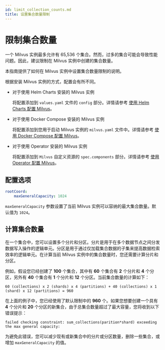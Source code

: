 ```yaml
---
id: limit_collection_counts.md
title: 设置集合数量限制
---
```


# 限制集合数量

一个 Milvus 实例最多允许有 65,536 个集合。然而，过多的集合可能会导致性能问题。因此，建议限制在 Milvus 实例中创建的集合数量。

本指南提供了如何在 Milvus 实例中设置集合数量限制的说明。

根据安装 Milvus 实例的方式，配置会有所不同。

- 对于使用 Helm Charts 安装的 Milvus 实例

  将配置添加到 `values.yaml` 文件的 `config` 部分。详情请参考 [使用 Helm Charts 配置 Milvus](configure-helm.md)。

- 对于使用 Docker Compose 安装的 Milvus 实例

  将配置添加到您用于启动 Milvus 实例的 `milvus.yaml` 文件中。详情请参考 [使用 Docker Compose 配置 Milvus](configure-docker.md)。

- 对于使用 Operator 安装的 Milvus 实例

  将配置添加到 `Milvus` 自定义资源的 `spec.components` 部分。详情请参考 [使用 Operator 配置 Milvus](configure_operator.md)。

## 配置选项

```yaml
rootCoord:
    maxGeneralCapacity: 1024
```

`maxGeneralCapacity` 参数设置了当前 Milvus 实例可以容纳的最大集合数量。默认值为 `1024`。

## 计算集合数量

在一个集合中，您可以设置多个分片和分区。分片是用于在多个数据节点之间分发数据写入操作的逻辑单元。分区是用于通过仅加载集合数据的子集来提高数据检索效率的逻辑单元。在计算当前 Milvus 实例中的集合数量时，您还需要计算分片和分区。

例如，假设您已经创建了 **100** 个集合，其中有 **60** 个集合有 **2** 个分片和 **4** 个分区，另外有 **40** 个集合有 **1** 个分片和 **12** 个分区。当前集合数量的计算如下：

```
60 (collections) x 2 (shards) x 4 (partitions) + 40 (collections) x 1 (shard) x 12 (partitions) = 960
```

在上面的例子中，您已经使用了默认限制中的 **960** 个。如果您想要创建一个具有 **4** 个分片和 **20** 个分区的新集合，由于总集合数量超过了最大容量，您将收到以下错误提示：

```shell
failed checking constraint: sum_collections(parition*shard) exceeding the max general capacity:
```

为避免此错误，您可以减少现有或新集合中的分片或分区数量，删除一些集合，或增加 `maxGeneralCapacity` 的值。